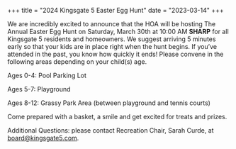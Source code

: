 +++
title = "2024 Kingsgate 5 Easter Egg Hunt"
date = "2023-03-14"
+++

We are incredibly excited to announce that the HOA will be hosting The Annual Easter Egg Hunt on Saturday, March 30th at 10:00 AM **SHARP** for all Kingsgate 5 residents and homeowners. We suggest arriving 5 minutes early so that your kids are in place right when the hunt begins. If you’ve attended in the past, you know how quickly it ends! Please convene in the following areas depending on your child(s) age. 

Ages 0-4: Pool Parking Lot

Ages 5-7: Playground

Ages 8-12: Grassy Park Area (between playground and tennis courts)

Come prepared with a basket, a smile and get excited for treats and prizes. 

Additional Questions: please contact Recreation Chair, Sarah Curde, at <board@kingsgate5.com>.

